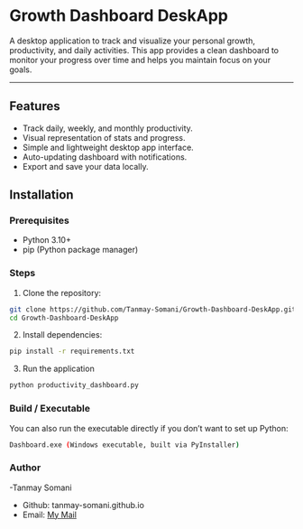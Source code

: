 # Growth Dashboard DeskApp

A desktop application to track and visualize your personal growth, productivity, and daily activities. This app provides a clean dashboard to monitor your progress over time and helps you maintain focus on your goals.

---

## Features

- Track daily, weekly, and monthly productivity.
- Visual representation of stats and progress.
- Simple and lightweight desktop app interface.
- Auto-updating dashboard with notifications.
- Export and save your data locally.


## Installation

### Prerequisites

- Python 3.10+
- pip (Python package manager)

### Steps

1. Clone the repository:

```bash
git clone https://github.com/Tanmay-Somani/Growth-Dashboard-DeskApp.git
cd Growth-Dashboard-DeskApp
```

2. Install dependencies:

```bash
pip install -r requirements.txt
```

3. Run the application
```bash 
python productivity_dashboard.py
```

### Build / Executable

You can also run the executable directly if you don’t want to set up Python:

```bash
Dashboard.exe (Windows executable, built via PyInstaller)
```

### Author

-Tanmay Somani
- Github: tanmay-somani.github.io
- Email: [My Mail]("mailto:tanmaysomani2003@gmail.com")